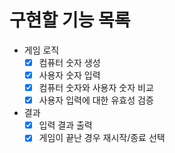 # 구현할 기능 목록

- 게임 로직
    - [x]  컴퓨터 숫자 생성
    - [x]  사용자 숫자 입력
    - [x]  컴퓨터 숫자와 사용자 숫자 비교
    - [x]  사용자 입력에 대한 유효성 검증
- 결과
    - [x]  입력 결과 출력
    - [x]  게임이 끝난 경우 재시작/종료 선택
